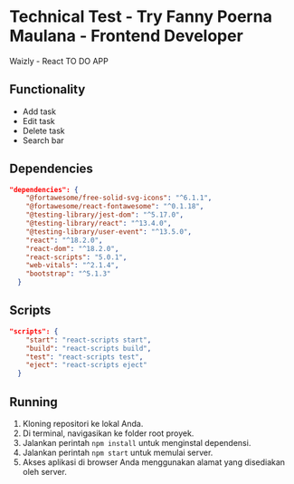 # Technical Test - Try Fanny Poerna Maulana - Frontend Developer

Waizly - React TO DO APP

## Functionality

- Add task
- Edit task
- Delete task
- Search bar

## Dependencies

```json
"dependencies": {
    "@fortawesome/free-solid-svg-icons": "^6.1.1",
    "@fortawesome/react-fontawesome": "^0.1.18",
    "@testing-library/jest-dom": "^5.17.0",
    "@testing-library/react": "^13.4.0",
    "@testing-library/user-event": "^13.5.0",
    "react": "^18.2.0",
    "react-dom": "^18.2.0",
    "react-scripts": "5.0.1",
    "web-vitals": "^2.1.4",
    "bootstrap": "^5.1.3"
  }
```

## Scripts

```json
"scripts": {
    "start": "react-scripts start",
    "build": "react-scripts build",
    "test": "react-scripts test",
    "eject": "react-scripts eject"
  }
```

## Running

1. Kloning repositori ke lokal Anda.
2. Di terminal, navigasikan ke folder root proyek.
3. Jalankan perintah `npm install` untuk menginstal dependensi.
4. Jalankan perintah `npm start` untuk memulai server.
5. Akses aplikasi di browser Anda menggunakan alamat yang disediakan oleh server.
